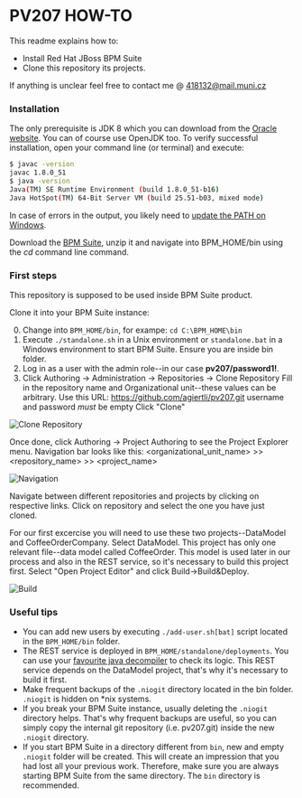 # PV207 HOW-TO


This readme explains how to:

* Install Red Hat JBoss BPM Suite
* Clone this repository its projects.
 

If anything is unclear feel free to contact me @ 418132@mail.muni.cz

### Installation
The only prerequisite is JDK 8 which you can download from the [Oracle website](http://www.oracle.com/technetwork/java/javase/downloads/jdk8-downloads-2133151.html).
You can of course use OpenJDK too.
To verify successful installation, open your command line (or terminal) and execute:

```bash
$ javac -version
javac 1.8.0_51
$ java -version
Java(TM) SE Runtime Environment (build 1.8.0_51-b16)
Java HotSpot(TM) 64-Bit Server VM (build 25.51-b03, mixed mode)
```

In case of errors in the output, you likely need to [update the PATH on Windows](http://stackoverflow.com/questions/1672281/environment-variables-for-java-installation).


Download the [BPM Suite](https://drive.google.com/file/d/0B9FEDpx-WZeodjkyWW0teHMtSWM/view?usp=sharing), unzip it and navigate into BPM_HOME/bin using the *cd* command line command.


### First steps
This repository is supposed to be used inside BPM Suite product.

Clone it into your BPM Suite instance:

0) Change into `BPM_HOME/bin`, for exampe: `cd C:\BPM_HOME\bin`  
1) Execute `./standalone.sh` in a Unix environment or `standalone.bat` in a Windows environment to start BPM Suite. Ensure you are inside bin folder.
2) Log in as a user with the admin role--in our case **pv207/password1!**.
3) Click Authoring -> Administration -> Repositories -> Clone Repository
Fill in the repository name and Organizational unit--these values can be arbitrary.
Use this URL: https://github.com/agiertli/pv207.git
username and password *must* be empty
Click "Clone"

![Clone Repository](https://ctrlv.cz/shots/2017/03/29/2Od3.png)

Once done, click Authoring -> Project Authoring to see the Project Explorer menu. Navigation bar looks like this:
<organizational_unit_name>  >> <repository_name> >> <project_name>

![Navigation](https://ctrlv.cz/shots/2017/03/29/MhEi.png)

Navigate between different repositories and projects by clicking on respective links.
Click on repository and select the one you have just cloned.

For our first excercise you will need to use these two projects--DataModel and CoffeeOrderCompany.
Select DataModel.
This project has only one relevant file--data model called CoffeeOrder.
This model is used later in our process and also in the REST service, so it's necessary to build this project first.
Select "Open Project Editor" and click Build->Build&Deploy.

![Build](https://ctrlv.cz/shots/2017/03/29/82Be.png)

### Useful tips
* You can add new users by executing `./add-user.sh[bat]` script located in the `BPM_HOME/bin` folder.
* The REST service is deployed in `BPM_HOME/standalone/deployments`. You can use your [favourite java decompiler](http://jd.benow.ca/) to check its logic. This REST service depends on the DataModel project, that's why it's necessary to build it first.
* Make frequent backups of the `.niogit` directory located in the bin folder. `.niogit` is hidden on \*nix systems. 
* If you break your BPM Suite instance, usually deleting the `.niogit` directory helps. That's why frequent backups are useful, so you can simply copy the internal git repository (i.e. pv207.git) inside the new `.niogit` directory.
* If you start BPM Suite in a directory different from `bin`, new and empty `.niogit` folder will be created. This will create an impression that you had lost all your previous work. Therefore, make sure you are always starting BPM Suite from the same directory. The `bin` directory is recommended.


 